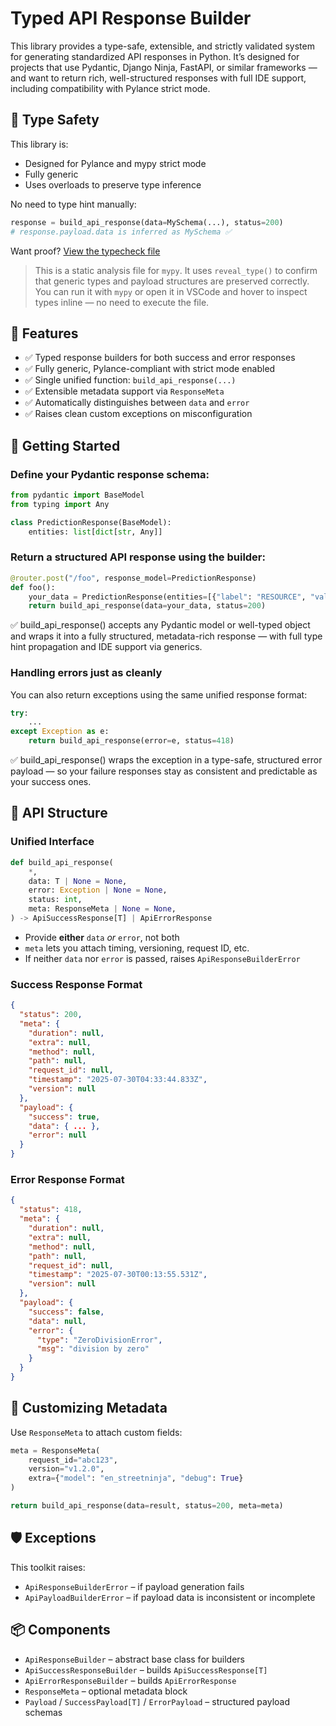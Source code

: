 # Typed API Response Builder

This library provides a type-safe, extensible, and strictly validated system for generating standardized API responses in Python. It’s designed for projects that use Pydantic, Django Ninja, FastAPI, or similar frameworks — and want to return rich, well-structured responses with full IDE support, including compatibility with Pylance strict mode.


## 🧪 Type Safety

This library is:
- Designed for Pylance and mypy strict mode
- Fully generic
- Uses overloads to preserve type inference

No need to type hint manually:

```python
response = build_api_response(data=MySchema(...), status=200)
# response.payload.data is inferred as MySchema ✅
```

Want proof? [View the typecheck file](tests/typecheck/mypy_typecheck.py)

> This is a static analysis file for `mypy`. It uses `reveal_type()` to confirm that generic types and payload structures are preserved correctly.  
> You can run it with `mypy` or open it in VSCode and hover to inspect types inline — no need to execute the file.


## 🔧 Features

- ✅ Typed response builders for both success and error responses
- ✅ Fully generic, Pylance-compliant with strict mode enabled
- ✅ Single unified function: `build_api_response(...)`
- ✅ Extensible metadata support via `ResponseMeta`
- ✅ Automatically distinguishes between `data` and `error`
- ✅ Raises clean custom exceptions on misconfiguration


## 🚀 Getting Started

### Define your Pydantic response schema:

```python
from pydantic import BaseModel
from typing import Any

class PredictionResponse(BaseModel):
    entities: list[dict[str, Any]]
```


### Return a structured API response using the builder:

```python
@router.post("/foo", response_model=PredictionResponse)
def foo():
    your_data = PredictionResponse(entities=[{"label": "RESOURCE", "value": "food"}])
    return build_api_response(data=your_data, status=200)
```

✅ build_api_response() accepts any Pydantic model or well-typed object and wraps it into a fully structured, metadata-rich response — with full type hint propagation and IDE support via generics.


### Handling errors just as cleanly

You can also return exceptions using the same unified response format:

```python
try:
    ...
except Exception as e:
    return build_api_response(error=e, status=418)
```

✅ build_api_response() wraps the exception in a type-safe, structured error payload — so your failure responses stay as consistent and predictable as your success ones.


## 🧱 API Structure

### Unified Interface

```python
def build_api_response(
    *,
    data: T | None = None,
    error: Exception | None = None,
    status: int,
    meta: ResponseMeta | None = None,
) -> ApiSuccessResponse[T] | ApiErrorResponse
```

- Provide **either** `data` *or* `error`, not both
- `meta` lets you attach timing, versioning, request ID, etc.
- If neither `data` nor `error` is passed, raises `ApiResponseBuilderError`


### Success Response Format

```json
{
  "status": 200,
  "meta": {
    "duration": null,
    "extra": null,
    "method": null,
    "path": null,
    "request_id": null,
    "timestamp": "2025-07-30T04:33:44.833Z",
    "version": null
  },
  "payload": {
    "success": true,
    "data": { ... },
    "error": null
  }
}
```


### Error Response Format

```json
{
  "status": 418,
  "meta": {
    "duration": null,
    "extra": null,
    "method": null,
    "path": null,
    "request_id": null,
    "timestamp": "2025-07-30T00:13:55.531Z",
    "version": null
  },
  "payload": {
    "success": false,
    "data": null,
    "error": {
      "type": "ZeroDivisionError",
      "msg": "division by zero"
    }
  }
}
```


## 🧠 Customizing Metadata

Use `ResponseMeta` to attach custom fields:

```python
meta = ResponseMeta(
    request_id="abc123",
    version="v1.2.0",
    extra={"model": "en_streetninja", "debug": True}
)

return build_api_response(data=result, status=200, meta=meta)
```


## 🛡️ Exceptions

This toolkit raises:

- `ApiResponseBuilderError` – if payload generation fails
- `ApiPayloadBuilderError` – if payload data is inconsistent or incomplete


## 📦 Components

- `ApiResponseBuilder` – abstract base class for builders
- `ApiSuccessResponseBuilder` – builds `ApiSuccessResponse[T]`
- `ApiErrorResponseBuilder` – builds `ApiErrorResponse`
- `ResponseMeta` – optional metadata block
- `Payload` / `SuccessPayload[T]` / `ErrorPayload` – structured payload schemas

